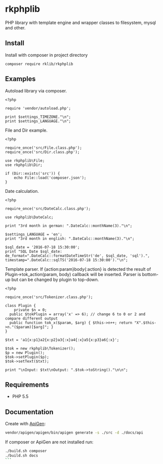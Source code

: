 # rkphplib
PHP library with template engine and wrapper classes to filesystem, mysql and other.

## Install

Install with composer in project directory

```
composer require rklib/rkphplib
```


## Examples

Autoload library via composer.

```
<?php

require 'vendor/autoload.php';

print $settings_TIMEZONE."\n";
print $settings_LANGUAGE."\n";
```

File and Dir example.

```
<?php

require_once('src/File.class.php');
require_once('src/Dir.class.php');

use rkphplib\File;
use rkphplib\Dir;

if (Dir::exists('src')) {
	echo File::load('composer.json');
}
```

Date calculation.

```
<?php

require_once('src/DateCalc.class.php');

use rkphplib\DateCalc;

print "3rd month in german: ".DateCalc::monthName(3)."\n";

$settings_LANGUAGE = 'en';
print "3rd month in english: ".DateCalc::monthName(3)."\n";

$sql_date = '2016-07-18 15:30:00';
print "SQL Date $sql_date: de_format=".DateCalc::formatDateTimeStr('de', $sql_date, 'sql').", timestamp=".DateCalc::sqlTS('2016-07-18 15:30:00')."\n";
```

Template parser. If {action:param}body{:action} is detected the result of Plugin->tok_action(param, body) callback will be inserted. 
Parser is bottom-up but can be changed by plugin to top-down.

```
<?php

require_once('src/Tokenizer.class.php');

class Plugin {
	private $n = 0;
  public $tokPlugin = array('x' => 6); // change 6 to 0 or 2 and compare different output
  public function tok_x($param, $arg) { $this->n++; return "X".$this->n."($param)[$arg]"; }
}

$txt = 'a1{x:p1}a2{x:p2}a3{:x}a4{:x}a5{x:p3}a6{:x}';

$tok = new rkphplib\Tokenizer();
$p = new Plugin();
$tok->setPlugin($p);
$tok->setText($txt);

print "\nInput: $txt\nOutput: ".$tok->toString()."\n\n";
```

## Requirements

- PHP 5.5


## Documentation

Create with [ApiGen](https://github.com/ApiGen/ApiGen):

```sh
vendor/apigen/apigen/bin/apigen generate -s ./src -d ./docs/api
```

If composer or ApiGen are not installed run:

````sh
./build.sh composer
./build.sh docs 
```

